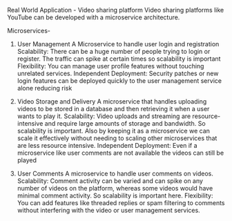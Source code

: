 Real World Application - Video sharing platform
Video sharing platforms like YouTube can be developed with a microservice architecture.

Microservices-
1. User Management
A Microservice to handle user login and registration
Scalability: There can be a huge number of people trying to login or register. The traffic can spike at certain times so scalability is important
Flexibility: You can manage user profile features without touching unrelated services.
Independent Deployment: Security patches or new login features can be deployed quickly to the user management service alone reducing risk

2. Video Storage and Delivery
A microservice that handles uploading videos to be stored in a database and then retrieving it when a user wants to play it.
Scalability: Video uploads and streaming are resource-intensive and require large amounts of storage and bandwidth. So scalability is important. Also by keeping it as a microservice we can scale it effectively without needing to scaling other microservices that are less resource intensive. 
Independent Deployment: Even if a microservice like user comments are not available the videos can still be played

3. User Comments
A microservice to handle user comments on videos.
Scalability: Comment activity can be varied and can spike on any number of videos on the platform, whereas some videos would have minimal comment activity. So scalability is important here.
Flexibility: You can add features like threaded replies or spam filtering to comments without interfering with the video or user management services.